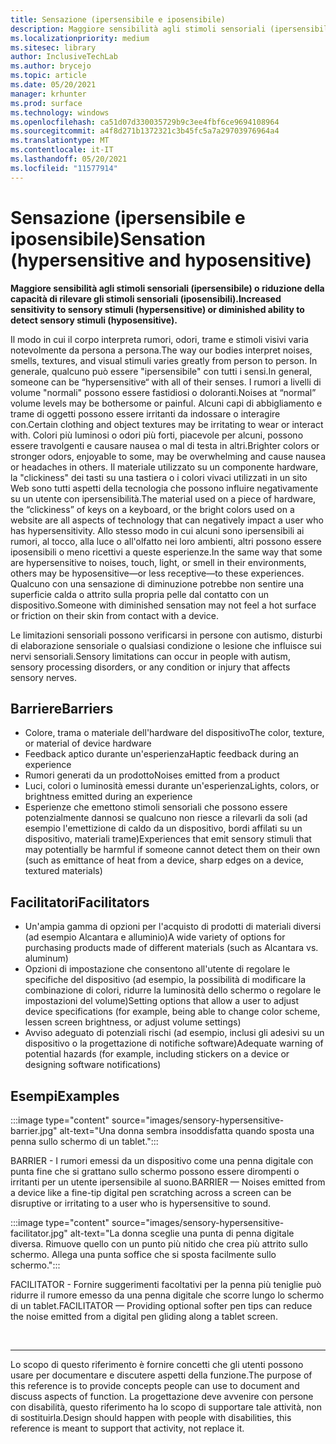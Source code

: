 ```yaml
---
title: Sensazione (ipersensibile e iposensibile)
description: Maggiore sensibilità agli stimoli sensoriali (ipersensibile) o riduzione della capacità di rilevare gli stimoli sensoriali (iposensibili)
ms.localizationpriority: medium
ms.sitesec: library
author: InclusiveTechLab
ms.author: brycejo
ms.topic: article
ms.date: 05/20/2021
manager: krhunter
ms.prod: surface
ms.technology: windows
ms.openlocfilehash: ca51d07d330035729b9c3ee4fbf6ce9694108964
ms.sourcegitcommit: a4f8d271b1372321c3b45fc5a7a29703976964a4
ms.translationtype: MT
ms.contentlocale: it-IT
ms.lasthandoff: 05/20/2021
ms.locfileid: "11577914"
---
```

# <a name="sensation-hypersensitive-and-hyposensitive"></a><span data-ttu-id="88bea-103">Sensazione (ipersensibile e iposensibile)</span><span class="sxs-lookup"><span data-stu-id="88bea-103">Sensation (hypersensitive and hyposensitive)</span></span>

**<span data-ttu-id="88bea-104">Maggiore sensibilità agli stimoli sensoriali (ipersensibile) o riduzione della capacità di rilevare gli stimoli sensoriali (iposensibili).</span><span class="sxs-lookup"><span data-stu-id="88bea-104">Increased sensitivity to sensory stimuli (hypersensitive) or diminished ability to detect sensory stimuli (hyposensitive).</span></span>**

<span data-ttu-id="88bea-105">Il modo in cui il corpo interpreta rumori, odori, trame e stimoli visivi varia notevolmente da persona a persona.</span><span class="sxs-lookup"><span data-stu-id="88bea-105">The way our bodies interpret noises, smells, textures, and visual stimuli varies greatly from person to person.</span></span> <span data-ttu-id="88bea-106">In generale, qualcuno può essere "ipersensibile" con tutti i sensi.</span><span class="sxs-lookup"><span data-stu-id="88bea-106">In general, someone can be “hypersensitive“ with all of their senses.</span></span> <span data-ttu-id="88bea-107">I rumori a livelli di volume "normali" possono essere fastidiosi o doloranti.</span><span class="sxs-lookup"><span data-stu-id="88bea-107">Noises at “normal” volume levels may be bothersome or painful.</span></span> <span data-ttu-id="88bea-108">Alcuni capi di abbigliamento e trame di oggetti possono essere irritanti da indossare o interagire con.</span><span class="sxs-lookup"><span data-stu-id="88bea-108">Certain clothing and object textures may be irritating to wear or interact with.</span></span> <span data-ttu-id="88bea-109">Colori più luminosi o odori più forti, piacevole per alcuni, possono essere travolgenti e causare nausea o mal di testa in altri.</span><span class="sxs-lookup"><span data-stu-id="88bea-109">Brighter colors or stronger odors, enjoyable to some, may be overwhelming and cause nausea or headaches in others.</span></span> <span data-ttu-id="88bea-110">Il materiale utilizzato su un componente hardware, la "clickiness" dei tasti su una tastiera o i colori vivaci utilizzati in un sito Web sono tutti aspetti della tecnologia che possono influire negativamente su un utente con ipersensibilità.</span><span class="sxs-lookup"><span data-stu-id="88bea-110">The material used on a piece of hardware, the “clickiness” of keys on a keyboard, or the bright colors used on a website are all aspects of technology that can negatively impact a user who has hypersensitivity.</span></span> <span data-ttu-id="88bea-111">Allo stesso modo in cui alcuni sono ipersensibili ai rumori, al tocco, alla luce o all'olfatto nei loro ambienti, altri possono essere iposensibili o meno ricettivi a queste esperienze.</span><span class="sxs-lookup"><span data-stu-id="88bea-111">In the same way that some are hypersensitive to noises, touch, light, or smell in their environments, others may be hyposensitive—or less receptive—to these experiences.</span></span> <span data-ttu-id="88bea-112">Qualcuno con una sensazione di diminuzione potrebbe non sentire una superficie calda o attrito sulla propria pelle dal contatto con un dispositivo.</span><span class="sxs-lookup"><span data-stu-id="88bea-112">Someone with diminished sensation may not feel a hot surface or friction on their skin from contact with a device.</span></span>

<span data-ttu-id="88bea-113">Le limitazioni sensoriali possono verificarsi in persone con autismo, disturbi di elaborazione sensoriale o qualsiasi condizione o lesione che influisce sui nervi sensoriali.</span><span class="sxs-lookup"><span data-stu-id="88bea-113">Sensory limitations can occur in people with autism, sensory processing disorders, or any condition or injury that affects sensory nerves.</span></span>

## <a name="barriers"></a><span data-ttu-id="88bea-114">Barriere</span><span class="sxs-lookup"><span data-stu-id="88bea-114">Barriers</span></span>
* <span data-ttu-id="88bea-115">Colore, trama o materiale dell'hardware del dispositivo</span><span class="sxs-lookup"><span data-stu-id="88bea-115">The color, texture, or material of device hardware</span></span>
* <span data-ttu-id="88bea-116">Feedback aptico durante un'esperienza</span><span class="sxs-lookup"><span data-stu-id="88bea-116">Haptic feedback during an experience</span></span>
* <span data-ttu-id="88bea-117">Rumori generati da un prodotto</span><span class="sxs-lookup"><span data-stu-id="88bea-117">Noises emitted from a product</span></span>
* <span data-ttu-id="88bea-118">Luci, colori o luminosità emessi durante un'esperienza</span><span class="sxs-lookup"><span data-stu-id="88bea-118">Lights, colors, or brightness emitted during an experience</span></span>
* <span data-ttu-id="88bea-119">Esperienze che emettono stimoli sensoriali che possono essere potenzialmente dannosi se qualcuno non riesce a rilevarli da soli (ad esempio l'emettizione di caldo da un dispositivo, bordi affilati su un dispositivo, materiali trame)</span><span class="sxs-lookup"><span data-stu-id="88bea-119">Experiences that emit sensory stimuli that may potentially be harmful if someone cannot detect them on their own (such as emittance of heat from a device, sharp edges on a device, textured materials)</span></span>

## <a name="facilitators"></a><span data-ttu-id="88bea-120">Facilitatori</span><span class="sxs-lookup"><span data-stu-id="88bea-120">Facilitators</span></span>
* <span data-ttu-id="88bea-121">Un'ampia gamma di opzioni per l'acquisto di prodotti di materiali diversi (ad esempio Alcantara e alluminio)</span><span class="sxs-lookup"><span data-stu-id="88bea-121">A wide variety of options for purchasing products made of different materials (such as Alcantara vs. aluminum)</span></span>
* <span data-ttu-id="88bea-122">Opzioni di impostazione che consentono all'utente di regolare le specifiche del dispositivo (ad esempio, la possibilità di modificare la combinazione di colori, ridurre la luminosità dello schermo o regolare le impostazioni del volume)</span><span class="sxs-lookup"><span data-stu-id="88bea-122">Setting options that allow a user to adjust device specifications (for example, being able to change color scheme, lessen screen brightness, or adjust volume settings)</span></span>
* <span data-ttu-id="88bea-123">Avviso adeguato di potenziali rischi (ad esempio, inclusi gli adesivi su un dispositivo o la progettazione di notifiche software)</span><span class="sxs-lookup"><span data-stu-id="88bea-123">Adequate warning of potential hazards (for example, including stickers on a device or designing software notifications)</span></span>

## <a name="examples"></a><span data-ttu-id="88bea-124">Esempi</span><span class="sxs-lookup"><span data-stu-id="88bea-124">Examples</span></span>

:::image type="content" source="images/sensory-hypersensitive-barrier.jpg" alt-text="Una donna sembra insoddisfatta quando sposta una penna sullo schermo di un tablet.":::

<span data-ttu-id="88bea-126">BARRIER - I rumori emessi da un dispositivo come una penna digitale con punta fine che si grattano sullo schermo possono essere dirompenti o irritanti per un utente ipersensibile al suono.</span><span class="sxs-lookup"><span data-stu-id="88bea-126">BARRIER — Noises emitted from a device like a fine-tip digital pen scratching across a screen can be disruptive or irritating to a user who is hypersensitive to sound.</span></span>

:::image type="content" source="images/sensory-hypersensitive-facilitator.jpg" alt-text="La donna sceglie una punta di penna digitale diversa. Rimuove quello con un punto più nitido che crea più attrito sullo schermo. Allega una punta soffice che si sposta facilmente sullo schermo.":::

<span data-ttu-id="88bea-130">FACILITATOR - Fornire suggerimenti facoltativi per la penna più teniglie può ridurre il rumore emesso da una penna digitale che scorre lungo lo schermo di un tablet.</span><span class="sxs-lookup"><span data-stu-id="88bea-130">FACILITATOR — Providing optional softer pen tips can reduce the noise emitted from a digital pen gliding along a tablet screen.</span></span>

&nbsp;

[comment]: # (Piè di pagina)
___
<span data-ttu-id="88bea-132">Lo scopo di questo riferimento è fornire concetti che gli utenti possono usare per documentare e discutere aspetti della funzione.</span><span class="sxs-lookup"><span data-stu-id="88bea-132">The purpose of this reference is to provide concepts people can use to document and discuss aspects of function.</span></span> <span data-ttu-id="88bea-133">La progettazione deve avvenire con persone con disabilità, questo riferimento ha lo scopo di supportare tale attività, non di sostituirla.</span><span class="sxs-lookup"><span data-stu-id="88bea-133">Design should happen with people with disabilities, this reference is meant to support that activity, not replace it.</span></span> 